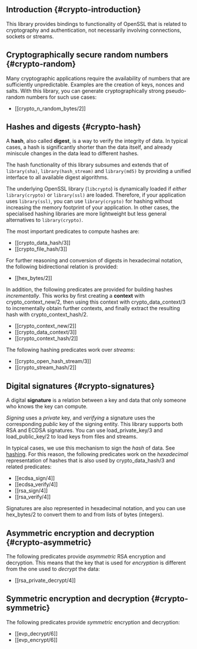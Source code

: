 ## Introduction {#crypto-introduction}

This library provides bindings  to  functionality   of  OpenSSL  that is
related to cryptography and authentication,   not  necessarily involving
connections, sockets or streams.

## Cryptographically secure random numbers {#crypto-random}

Many cryptographic applications require the availability of numbers that
are  sufficiently unpredictable.   Examples  are the  creation of  keys,
nonces and salts.  With this library, you can generate cryptographically
strong pseudo-random numbers for such use cases:

  * [[crypto_n_random_bytes/2]]

## Hashes and digests {#crypto-hash}

A **hash**, also called **digest**, is  a way to verify the integrity of
data.  In typical  cases, a hash is significantly shorter  than the data
itself,  and already  miniscule changes  in the  data lead  to different
hashes.

The  hash functionality  of this  library subsumes  and extends  that of
`library(sha)`, `library(hash_stream)` and `library(md5)` by providing a
unified interface to all available digest algorithms.

The underlying  OpenSSL library  (`libcrypto`) is dynamically  loaded if
_either_ `library(crypto)`  or `library(ssl)` are loaded.  Therefore, if
your application uses `library(ssl)`,  you can use `library(crypto)` for
hashing without increasing the memory  footprint of your application. In
other cases, the specialised hashing  libraries are more lightweight but
less general alternatives to `library(crypto)`.

The most important predicates to compute hashes are:

  * [[crypto_data_hash/3]]
  * [[crypto_file_hash/3]]

For further reasoning and conversion of digests in hexadecimal notation,
the following bidirectional relation is provided:

  * [[hex_bytes/2]]

In addition, the  following predicates are provided  for building hashes
_incrementally_.  This  works  by  first  creating  a  **context**  with
crypto_context_new/2, then using this context with crypto_data_context/3
to  incrementally  obtain  further  contexts, and  finally  extract  the
resulting hash with crypto_context_hash/2.

  * [[crypto_context_new/2]]
  * [[crypto_data_context/3]]
  * [[crypto_context_hash/2]]

The following hashing predicates work over _streams_:

  * [[crypto_open_hash_stream/3]]
  * [[crypto_stream_hash/2]]

## Digital signatures {#crypto-signatures}

A digital **signature**  is a relation between a key  and data that only
someone who knows the key can compute.

_Signing_ uses  a _private_  key, and _verifying_  a signature  uses the
corresponding _public_ key of the  signing entity. This library supports
both  RSA  and ECDSA  signatures.  You  can use  load_private_key/3  and
load_public_key/2 to load keys from files and streams.

In typical cases, we use this mechanism  to sign the _hash_ of data. See
[hashing](<#crypto-hash>).  For this  reason,  the following  predicates
work on the _hexadecimal_ representation of  hashes that is also used by
crypto_data_hash/3 and related predicates:

  * [[ecdsa_sign/4]]
  * [[ecdsa_verify/4]]
  * [[rsa_sign/4]]
  * [[rsa_verify/4]]

Signatures are also  represented in hexadecimal notation,  and you can
use hex_bytes/2 to convert them to and from lists of bytes (integers).

## Asymmetric encryption and decryption {#crypto-asymmetric}

The  following  predicates  provide   _asymmetric_  RSA  encryption  and
decryption.  This  means that the key  that is used for  _encryption_ is
different from the one used to _decrypt_ the data:

  * [[rsa_private_decrypt/4]]

## Symmetric encryption and decryption {#crypto-symmetric}

The following predicates provide _symmetric_ encryption and decryption:

  * [[evp_decrypt/6]]
  * [[evp_encrypt/6]]
